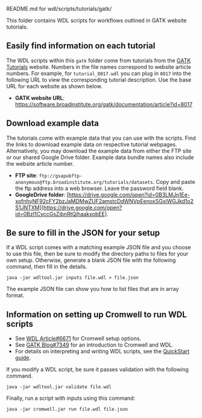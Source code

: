 README.md for wdl/scripts/tutorials/gatk/

This folder contains WDL scripts for workflows outlined in GATK website tutorials.

## Easily find information on each tutorial
The WDL scripts within this `gatk` folder come from tutorials from the [GATK Tutorials](https://software.broadinstitute.org/gatk/documentation/topic?name=tutorials) website. Numbers in the file names correspond to website article numbers. For example, for `tutorial_8017.wdl` you can plug in `8017` into the following URL to view the corresponding tutorial description. Use the base URL for each website as shown below.

- **GATK website URL**: https://software.broadinstitute.org/gatk/documentation/article?id=8017

## Download example data
The tutorials come with example data that you can use with the scripts. Find the links to download example data on respective tutorial webpages. Alternatively, you may download the example data from either the FTP site or our shared Google Drive folder. Example data bundle names also include the website article number.

- **FTP site**: `ftp://gsapubftp-anonymous@ftp.broadinstitute.org/tutorials/datasets`. Copy and paste the ftp address into a web browser. Leave the password field blank.
- **GoogleDrive folder**: [https://drive.google.com/open?id=0B3LMJn1Ee-xofnhyNF92cFY2bzJaMDMwZUF2amstcDdWNVpEenoxSGxiWGJkd1o2S1JNTXM](https://drive.google.com/open?id=0BzI1CyccGsZibnRtQjhaakxobEE).

## Be sure to fill in the JSON for your setup
If a WDL script comes with a matching example JSON file and you choose to use this file, then be sure to modify the directory paths to files for your own setup. Otherwise, generate a blank JSON file with the following command, then fill in the details.

    java -jar wdltool.jar inputs file.wdl > file.json

The example JSON file can show you how to list files that are in array format.

## Information on setting up Cromwell to run WDL scripts
- See [WDL Article#6671](https://software.broadinstitute.org/wdl/guide/article?id=6671) for Cromwell setup options.
- See [GATK Blog#7349](https://software.broadinstitute.org/gatk/blog?id=7349) for an introduction to Cromwell and WDL.
- For details on interpreting and writing WDL scripts, see the [QuickStart guide](https://software.broadinstitute.org/wdl/userguide/index).

If you modify a WDL script, be sure it passes validation with the following command.

    java -jar wdltool.jar validate file.wdl

Finally, run a script with inputs using this command:

    java -jar cromwell.jar run file.wdl file.json
